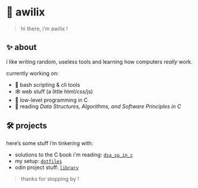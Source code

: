 # 🌙 awilix

> hi there, i’m awilix !

## ✨ about

i like writing random, useless tools and learning how computers *really* work.

currently working on:

- 🐚 bash scripting & cli tools
- 🕸️ web stuff (a little html/css/js)
- 💾 low-level programming in C
- 📘 reading *Data Structures, Algorithms, and Software Principles in C*

## 🛠️ projects

here’s some stuff i’m tinkering with:

- solutions to the C book i'm reading: [`dsa_sp_in_c`](https://github.com/awilix-23/dsa_sp_in_c) 
- my setup: [`dotfiles`](https://github.com/awilix-23/dotfiles)
- odin project stuff: [`library`](https://github.com/awilix-23/Library)
 
> thanks for stopping by !
